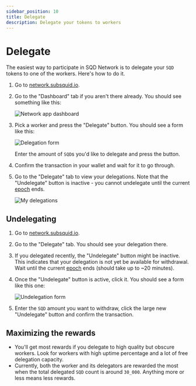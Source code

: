 ```yaml
---
sidebar_position: 10
title: Delegate
description: Delegate your tokens to workers
---
```


# Delegate

The easiest way to participate in SQD Network is to delegate your `SQD` tokens to one of the workers. Here's how to do it.

1. Go to [network.subsquid.io](https://network.subsquid.io).

2. Go to the "Dashboard" tab if you aren't there already. You should see something like this:

   ![Network app dashboard](./delegate_dashboard.png)

3. Pick a worker and press the "Delegate" button. You should see a form like this:

   ![Delegation form](./delegate_form.png)

   Enter the amount of `SQD`s you'd like to delegate and press the button.

4. Confirm the transaction in your wallet and wait for it to go through.

5. Go to the "Delegate" tab to view your delegations. Note that the "Undelegate" button is inactive - you cannot undelegate until the current [epoch](/subsquid-network/faq/#epoch) ends.

   ![My delegations](./delegate_my_delegations.png)

## Undelegating

1. Go to [network.subsquid.io](https://network.subsquid.io).

2. Go to the "Delegate" tab. You should see your delegation there.

3. If you delegated recently, the "Undelegate" button might be inactive. This indicates that your delegation is not yet be available for withdrawal. Wait until the current [epoch](/subsquid-network/faq/#epoch) ends (should take up to ~20 minutes).

4. Once the "Undelegate" button is active, click it. You should see a form like this one:

   ![Undelegation form](./delegate_undelegate.png)

5. Enter the `SQD` amount you want to withdraw, click the large new "Undelegate" button and confirm the transaction.

## Maximizing the rewards

- You'll get most rewards if you delegate to high quality but obscure workers. Look for workers with high uptime percentage and a lot of free delegation capacity.
- Currently, both the worker and its delegators are rewarded the most when the total delegated `SQD` count is around `30_000`. Anything more or less means less rewards.
